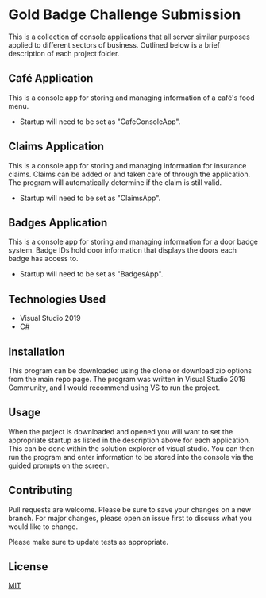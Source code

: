 # Gold Badge Challenge Submission

This is a collection of console applications that all server similar purposes applied to different sectors of business. Outlined below is a brief description of each project folder.

## Café Application

This is a console app for storing and managing information of a café's food menu.
* Startup will need to be set as "CafeConsoleApp".

## Claims Application

This is a console app for storing and managing information for insurance claims. Claims can be added or and taken care of through the application. The program will automatically determine if the claim is still valid.
* Startup will need to be set as "ClaimsApp".

## Badges Application

This is a console app for storing and managing information for a door badge system. Badge IDs hold door information that displays the doors each badge has access to.
* Startup will need to be set as "BadgesApp".

## Technologies Used

* Visual Studio 2019
* C#

## Installation

This program can be downloaded using the clone or download zip options from the main repo page. The program was written in Visual Studio 2019 Community, and I would recommend using VS to run the project.

## Usage

When the project is downloaded and opened you will want to set the appropriate startup as listed in the description above for each application. This can be done within the solution explorer of visual studio. You can then run the program and enter information to be stored into the console via the guided prompts on the screen.

## Contributing
Pull requests are welcome. Please be sure to save your changes on a new branch. For major changes, please open an issue first to discuss what you would like to change.

Please make sure to update tests as appropriate.

## License
[MIT](https://choosealicense.com/licenses/mit/)
